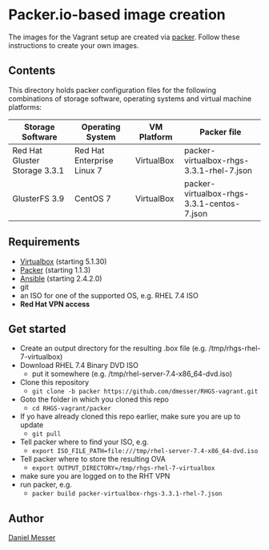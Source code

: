 # Packer.io-based image creation

The images for the Vagrant setup are created via [packer](https://www.packer.io). Follow these instructions to create your own images.

## Contents

This directory holds packer configuration files for the following combinations of storage software, operating systems and virtual machine platforms:

|Storage Software|Operating System|VM Platform|Packer file|
|---|---|---|---|
|Red Hat Gluster Storage 3.3.1|Red Hat Enterprise Linux 7|VirtualBox|packer-virtualbox-rhgs-3.3.1-rhel-7.json|
|GlusterFS 3.9|CentOS 7|VirtualBox|packer-virtualbox-rhgs-3.3.1-centos-7.json|


## Requirements
* [Virtualbox](https://www.virtualbox.org/wiki/Downloads) (starting 5.1.30)
* [Packer](https://www.packer.io) (starting 1.1.3)
* [Ansible](https://ansible.com) (starting 2.4.2.0)
* git
* an ISO for one of the supported OS, e.g. RHEL 7.4 ISO
* **Red Hat VPN access**

## Get started
* Create an output directory for the resulting .box file (e.g. /tmp/rhgs-rhel-7-virtualbox)
* Download RHEL 7.4 Binary DVD ISO
  * put it somewhere (e.g. /tmp/rhel-server-7.4-x86_64-dvd.iso)
* Clone this repository
  * `git clone -b packer https://github.com/dmesser/RHGS-vagrant.git`
* Goto the folder in which you cloned this repo
  * `cd RHGS-vagrant/packer`
* If yo have already cloned this repo earlier, make sure you are up to update
  * `git pull`
* Tell packer where to find your ISO, e.g.
  * `export ISO_FILE_PATH=file:///tmp/rhel-server-7.4-x86_64-dvd.iso`
* Tell packer where to store the resulting OVA
  * `export OUTPUT_DIRECTORY=/tmp/rhgs-rhel-7-virtualbox`
* make sure you are logged on to the RHT VPN
* run packer, e.g.
  * `packer build packer-virtualbox-rhgs-3.3.1-rhel-7.json`

## Author
[Daniel Messer](mailto:dmesser@redhat.com)
